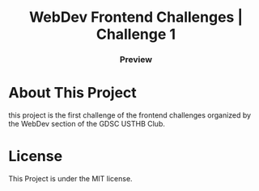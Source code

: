 <h1 align="center">WebDev Frontend Challenges | Challenge 1</h1>
<h3 align="center">Preview</h3>

<p align="center"></p>

# About This Project
this project is the first challenge of the frontend challenges organized by the WebDev section of the GDSC USTHB Club.

# License
This Project is under the MIT license.